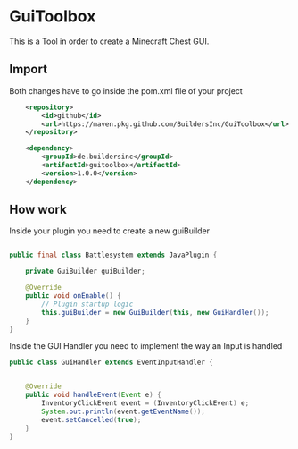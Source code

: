 # GuiToolbox

This is a Tool in order to create a Minecraft Chest GUI.


## Import

Both changes have to go inside the pom.xml file of your project

```xml
    <repository>
        <id>github</id>
        <url>https://maven.pkg.github.com/BuildersInc/GuiToolbox</url>
    </repository>
```
```xml
    <dependency>
        <groupId>de.buildersinc</groupId>
        <artifactId>guitoolbox</artifactId>
        <version>1.0.0</version>
    </dependency>
```


## How work

Inside your plugin you need to create a new guiBuilder

```java

public final class Battlesystem extends JavaPlugin {

    private GuiBuilder guiBuilder;

    @Override
    public void onEnable() {
        // Plugin startup logic
        this.guiBuilder = new GuiBuilder(this, new GuiHandler());
    }
}
```

Inside the GUI Handler you need to implement the way an Input is handled

```java
public class GuiHandler extends EventInputHandler {


    @Override
    public void handleEvent(Event e) {
        InventoryClickEvent event = (InventoryClickEvent) e;
        System.out.println(event.getEventName());
        event.setCancelled(true);
    }
}
```

